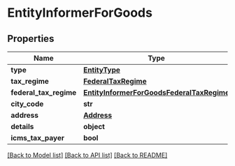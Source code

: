 # EntityInformerForGoods

## Properties
Name | Type | Description | Notes
------------ | ------------- | ------------- | -------------
**type** | [**EntityType**](EntityType.md) |  | [optional] 
**tax_regime** | [**FederalTaxRegime**](FederalTaxRegime.md) |  | [optional] 
**federal_tax_regime** | [**EntityInformerForGoodsFederalTaxRegime**](EntityInformerForGoodsFederalTaxRegime.md) |  | [optional] 
**city_code** | **str** |  | [optional] 
**address** | [**Address**](Address.md) |  | [optional] 
**details** | **object** |  | [optional] 
**icms_tax_payer** | **bool** |  | [optional] 

[[Back to Model list]](../README.md#documentation-for-models) [[Back to API list]](../README.md#documentation-for-api-endpoints) [[Back to README]](../README.md)


